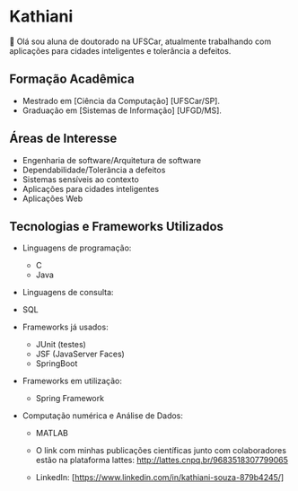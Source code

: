 
# Kathiani 

🙂 Olá sou aluna de doutorado na UFSCar, atualmente trabalhando com aplicações para cidades inteligentes e tolerância a defeitos.

## Formação Acadêmica
- Mestrado em [Ciência da Computação] [UFSCar/SP].
- Graduação em [Sistemas de Informação] [UFGD/MS].

## Áreas de Interesse
- Engenharia de software/Arquitetura de software
- Dependabilidade/Tolerância a defeitos 
- Sistemas sensíveis ao contexto
- Aplicações para cidades inteligentes
- Aplicações Web
 
 ## Tecnologias e Frameworks Utilizados
- Linguagens de programação:
  - C
  - Java

- Linguagens de consulta:
-  SQL
    
- Frameworks já usados:
  - JUnit (testes)
  - JSF (JavaServer Faces)
  - SpringBoot
 
- Frameworks em utilização:
  - Spring Framework
 
- Computação numérica e Análise de Dados:
  -   MATLAB
 
  - O link com minhas publicações científicas junto com colaboradores estão na plataforma lattes: http://lattes.cnpq.br/9683518307799065
   - LinkedIn: [https://www.linkedin.com/in/kathiani-souza-879b4245/]

